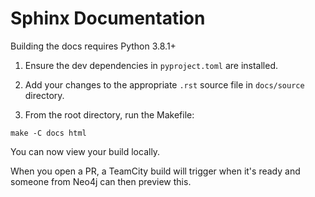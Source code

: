 # Sphinx Documentation

Building the docs requires Python 3.8.1+

1. Ensure the dev dependencies in `pyproject.toml` are installed.

2. Add your changes to the appropriate `.rst` source file in `docs/source` directory.

3. From the root directory, run the Makefile:

```
make -C docs html
```

You can now view your build locally.

When you open a PR, a TeamCity build will trigger when it's ready and someone from Neo4j
can then preview this.
